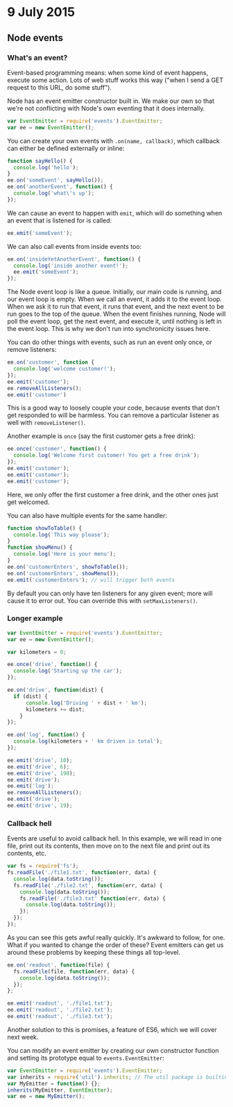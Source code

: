 # 9 July 2015

## Node events
### What's an event?

Event-based programming means: when some kind of event happens, execute some action. Lots of web stuff works this way ("when I send a GET request to this URL, do some stuff").

Node has an event emitter constructor built in. We make our own so that we're not conflicting with Node's own eventing that it does internally.
```javascript
var EventEmitter = require('events').EventEmitter;
var ee = new EventEmitter();
```
You can create your own events with `.on(name, callback)`, which callback can either be defined externally or inline:
```javascript
function sayHello() {
  console.log('hello');
}
ee.on('someEvent', sayHello());
ee.on('anotherEvent', function() {
  console.log('what\'s up');
});
```
We can cause an event to happen with `emit`, which will do something when an event that is listened for is called:
```javascript
ee.emit('someEvent');
```
We can also call events from inside events too:
```javascript
ee.on('insideYetAnotherEvent', function() {
  console.log('inside another event!');
  ee.emit('someEvent');
});
```
The Node event loop is like a queue. Initially, our main code is running, and our event loop is empty. When we call an event, it adds it to the event loop. When we ask it to run that event, it runs that event, and the next event to be run goes to the top of the queue. When the event finishes running, Node will poll the event loop, get the next event, and execute it, until nothing is left in the event loop. This is why we don't run into synchronicity issues here.

You can do other things with events, such as run an event only once, or remove listeners:
```javascript
ee.on('customer', function {
  console.log('welcome customer!');
});
ee.emit('customer');
ee.removeAllListeners();
ee.emit('customer')
```
This is a good way to loosely couple your code, because events that don't get responded to will be harmless. You can remove a particular listener as well with `removeListener()`.

Another example is `once` (say the first customer gets a free drink):
```javascript
ee.once('customer', function() {
  console.log('Welcome first customer! You get a free drink');
});
ee.emit('customer');
ee.emit('customer');
ee.emit('customer');
```
Here, we only offer the first customer a free drink, and the other ones just get welcomed.

You can also have multiple events for the same handler:

```javascript
function showToTable() {
  console.log('This way please');
}
function showMenu() {
  console.log('Here is your menu');
}
ee.on('customerEnters', showToTable());
ee.on('customerEnters', showMenu());
ee.emit('customerEnters'); // will trigger both events
```

By default you can only have ten listeners for any given event; more will cause it to error out. You can override this with `setMaxListeners()`.

### Longer example

```javascript
var EventEmitter = require('events').EventEmitter;
var ee = new EventEmitter();

var kilometers = 0;

ee.once('drive', function() {
  console.log('Starting up the car');
});

ee.on('drive', function(dist) {
  if (dist) {
      console.log('Driving ' + dist + ' km');
      kilometers += dist;
    }
});

ee.on('log', function() {
  console.log(kilometers + ' km driven in total');
});

ee.emit('drive', 10);
ee.emit('drive', 6);
ee.emit('drive', 198);
ee.emit('drive');
ee.emit('log');
ee.removeAllListeners();
ee.emit('drive');
ee.emit('drive', 19);
```
### Callback hell
Events are useful to avoid callback hell. In this example, we will read in one file, print out its contents, then move on to the next file and print out its contents, etc.
```javascript
var fs = require('fs');
fs.readFile('./file1.txt', function(err, data) {
  console.log(data.toString());
  fs.readFile('./file2.txt', function(err, data) {
    console.log(data.toString());
    fs.readFile('./file3.txt' function(err, data) {
      console.log(data.toString());
    });
  });
});
```
As you can see this gets awful really quickly. It's awkward to follow, for one. What if you wanted to change the order of these? Event emitters can get us around these problems by keeping these things all top-level.
```javascript
ee.on('readout', function(file) {
  fs.readFile(file, function(err, data) {
    console.log(data.toString());
  });
};

ee.emit('readout', './file1.txt');
ee.emit('readout', './file2.txt');
ee.emit('readout', './file3.txt');
```
Another solution to this is promises, a feature of ES6, which we will cover next week.

You can modify an event emitter by creating our own constructor function and setting its prototype equal to `events.EventEmitter`:

```javascript
var EventEmitter = require('events').EventEmitter;
var inherits = require('util').inherits; // The util package is builtin to Node
var MyEmitter = function() {};
inherits(MyEmitter, EventEmitter);
var ee = new MyEmitter();
```
